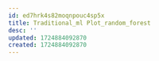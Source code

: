 ```yaml
---
id: ed7hrk4s82moqnpouc4sp5x
title: Traditional_ml Plot_random_forest
desc: ''
updated: 1724884092870
created: 1724884092870
---
```

